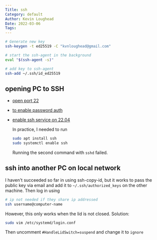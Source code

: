 ```yaml
---
Title: ssh
Category: default
Author: Kevin Loughead
Date: 2022-03-06
Tags:
---
```


```bash
# Generate new key
ssh-keygen -t ed25519 -C "kvnloughead@gmail.com"

# start the ssh-agent in the background
eval "$(ssh-agent -s)"

# add key to ssh-agent
ssh-add ~/.ssh/id_ed25519
```

## opening PC to SSH
- [open port 22](https://linuxconfig.org/how-to-open-ssh-port-22-on-ubuntu-20-04-focal-fossa-linux)
- [to enable password auth](https://serverpilot.io/docs/how-to-enable-ssh-password-authentication/)
- [enable ssh service on 22.04](https://ubuntuhandbook.org/index.php/2022/04/enable-ssh-ubuntu-22-04/)

   In practice, I needed to run

   ```bash
   sudo apt install ssh
   sudo systemctl enable ssh
   ```

   Running the second command with `sshd` failed.

## ssh into another PC on local network

I haven't succeeded so far in using ssh-copy-id, but it works to pass the public key via email and add it to `~/.ssh/authorized_keys` on the other machine. Then log in using

```bash
# ip not needed if they share ip addressed
ssh username@computer-name
```

However, this only works when the lid is not closed. Solution:

```bash
sudo vim /etc/systemd/login.conf
```

Then uncomment `#HandleLidSwitch=suspend` and change it to `ignore`  

